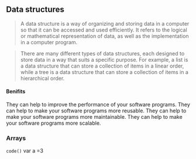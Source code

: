 ## Data structures
> A data structure is a way of organizing and storing data in a computer so that it can be accessed and used efficiently.
It refers to the logical or mathematical representation of data, as well as the implementation in a computer program.

> There are many different types of data structures, each designed to store data in a way that suits a specific purpose. For example, a list is a data structure that can store a collection of items in a linear order, while a tree is a data structure that can store a collection of items in a hierarchical order.

#### Benifits
They can help to improve the performance of your software programs.
They can help to make your software programs more reusable.
They can help to make your software programs more maintainable.
They can help to make your software programs more scalable.

### Arrays
`code()`
var a =3

